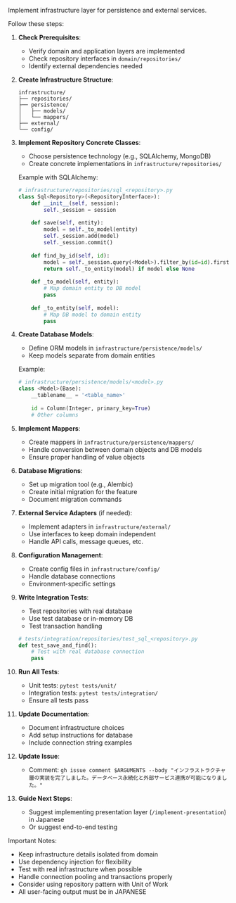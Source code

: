 Implement infrastructure layer for persistence and external services.

Follow these steps:

1. **Check Prerequisites**:
   - Verify domain and application layers are implemented
   - Check repository interfaces in `domain/repositories/`
   - Identify external dependencies needed

2. **Create Infrastructure Structure**:
   ```
   infrastructure/
   ├── repositories/
   ├── persistence/
   │   ├── models/
   │   └── mappers/
   ├── external/
   └── config/
   ```

3. **Implement Repository Concrete Classes**:
   - Choose persistence technology (e.g., SQLAlchemy, MongoDB)
   - Create concrete implementations in `infrastructure/repositories/`
   
   Example with SQLAlchemy:
   ```python
   # infrastructure/repositories/sql_<repository>.py
   class Sql<Repository>(<RepositoryInterface>):
       def __init__(self, session):
           self._session = session
       
       def save(self, entity):
           model = self._to_model(entity)
           self._session.add(model)
           self._session.commit()
       
       def find_by_id(self, id):
           model = self._session.query(<Model>).filter_by(id=id).first()
           return self._to_entity(model) if model else None
       
       def _to_model(self, entity):
           # Map domain entity to DB model
           pass
       
       def _to_entity(self, model):
           # Map DB model to domain entity
           pass
   ```

4. **Create Database Models**:
   - Define ORM models in `infrastructure/persistence/models/`
   - Keep models separate from domain entities
   
   Example:
   ```python
   # infrastructure/persistence/models/<model>.py
   class <Model>(Base):
       __tablename__ = '<table_name>'
       
       id = Column(Integer, primary_key=True)
       # Other columns
   ```

5. **Implement Mappers**:
   - Create mappers in `infrastructure/persistence/mappers/`
   - Handle conversion between domain objects and DB models
   - Ensure proper handling of value objects

6. **Database Migrations**:
   - Set up migration tool (e.g., Alembic)
   - Create initial migration for the feature
   - Document migration commands

7. **External Service Adapters** (if needed):
   - Implement adapters in `infrastructure/external/`
   - Use interfaces to keep domain independent
   - Handle API calls, message queues, etc.

8. **Configuration Management**:
   - Create config files in `infrastructure/config/`
   - Handle database connections
   - Environment-specific settings

9. **Write Integration Tests**:
   - Test repositories with real database
   - Use test database or in-memory DB
   - Test transaction handling
   
   ```python
   # tests/integration/repositories/test_sql_<repository>.py
   def test_save_and_find():
       # Test with real database connection
       pass
   ```

10. **Run All Tests**:
    - Unit tests: `pytest tests/unit/`
    - Integration tests: `pytest tests/integration/`
    - Ensure all tests pass

11. **Update Documentation**:
    - Document infrastructure choices
    - Add setup instructions for database
    - Include connection string examples

12. **Update Issue**:
    - Comment: `gh issue comment $ARGUMENTS --body "インフラストラクチャ層の実装を完了しました。データベース永続化と外部サービス連携が可能になりました。"`

13. **Guide Next Steps**:
    - Suggest implementing presentation layer (`/implement-presentation`) in Japanese
    - Or suggest end-to-end testing

Important Notes:
- Keep infrastructure details isolated from domain
- Use dependency injection for flexibility
- Test with real infrastructure when possible
- Handle connection pooling and transactions properly
- Consider using repository pattern with Unit of Work
- All user-facing output must be in JAPANESE